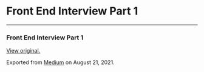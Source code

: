 Front End Interview Part 1
==========================

------------------------------------------------------------------------

### Front End Interview Part 1

  

  

  

[View original.](https://medium.com/p/6c9e0108852d)

Exported from [Medium](https://medium.com) on August 21, 2021.
